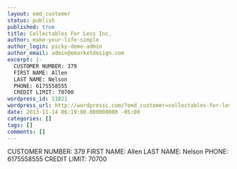 ```yaml
---
layout: emd_customer
status: publish
published: true
title: Collectables For Less Inc.
author: make-your-life-simple
author_login: picky-demo-admin
author_email: admin@emarketdesign.com
excerpt: |-
  CUSTOMER NUMBER: 379
  FIRST NAME: Allen
  LAST NAME: Nelson
  PHONE: 6175558555
  CREDIT LIMIT: 70700
wordpress_id: 11821
wordpress_url: http://wordpressc.com/?emd_customer=collectables-for-less-inc
date: 2013-11-14 06:19:00.000000000 -05:00
categories: []
tags: []
comments: []
---
```

CUSTOMER NUMBER: 379
FIRST NAME: Allen
LAST NAME: Nelson
PHONE: 6175558555
CREDIT LIMIT: 70700
